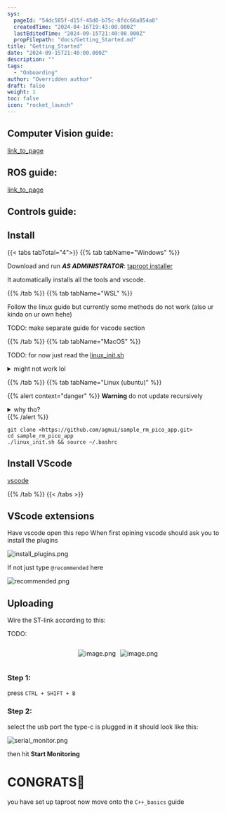 ```yaml
---
sys:
  pageId: "54dc585f-d15f-45d0-b75c-8fdc66a854a8"
  createdTime: "2024-04-16T19:43:00.000Z"
  lastEditedTime: "2024-09-15T21:40:00.000Z"
  propFilepath: "docs/Getting_Started.md"
title: "Getting_Started"
date: "2024-09-15T21:40:00.000Z"
description: ""
tags:
  - "Onboarding"
author: "Overridden author"
draft: false
weight: 1
toc: false
icon: "rocket_launch"
---
```


## Computer Vision guide:

[link_to_page](86d45bc0-388b-4d26-8848-44f255f73d0e)

## ROS guide:

[link_to_page](3c76c1de-ec8f-46d6-8b0a-294005edc2d5)

## Controls guide:

## Install

{{< tabs tabTotal="4">}}
{{% tab tabName="Windows" %}}

Download and run _**AS ADMINISTRATOR**_: [taproot installer](https://github.com/Thornbots/TeachingFreshies/releases/tag/1.0)

It automatically installs all the tools and vscode.

{{% /tab %}}
{{% tab tabName="WSL" %}}

Follow the linux guide but currently some methods do not work (also ur kinda on ur own hehe)

TODO: make separate guide for vscode section

{{% /tab %}}
{{% tab tabName="MacOS" %}}

TODO: for now just read the [linux_init.sh](https://github.com/agmui/sample_rm_pico_app/blob/main/linux_init.sh)

<details>
<summary>might not work lol</summary>

`brew install libusb pkg-config`

Next install: [vscode](https://code.visualstudio.com/Download)

</details>

{{% /tab %}}
{{% tab tabName="Linux (ubuntu)" %}}

{{% alert context="danger" %}}
**Warning** do not update recursively
<details>
<summary>why tho?</summary>
There are some submodules that may go on for a while (like tinyusb) and I highly
recommend you don't need to get them.
If you want to see what submodules I update just look in `linux_init.sh`
</details>
{{% /alert %}}

```shell
git clone <https://github.com/agmui/sample_rm_pico_app.git>
cd sample_rm_pico_app
./linux_init.sh && source ~/.bashrc
```

## Install VScode

[vscode](https://code.visualstudio.com/Download)

{{% /tab %}}
{{< /tabs >}}

## VScode extensions

Have vscode open this repo
When first opining vscode should ask you to install the plugins

![install_plugins.png](https://prod-files-secure.s3.us-west-2.amazonaws.com/d518164a-d88e-44d1-a4ee-3adb3bd8bce0/89bd30f0-1825-4e77-867b-0a41ce370880/install_plugins.png?X-Amz-Algorithm=AWS4-HMAC-SHA256&X-Amz-Content-Sha256=UNSIGNED-PAYLOAD&X-Amz-Credential=ASIAZI2LB466ZV2VJGT4%2F20250408%2Fus-west-2%2Fs3%2Faws4_request&X-Amz-Date=20250408T161013Z&X-Amz-Expires=3600&X-Amz-Security-Token=IQoJb3JpZ2luX2VjEAAaCXVzLXdlc3QtMiJHMEUCIB9G%2F5erabUFJQUit4kK1d8yoSa0jONK%2BJJut8VghxBUAiEAwwCExKsYO%2Bu7iEAlHqBKWJX0gOrwvnusrQbKZCmp%2FQwq%2FwMIeRAAGgw2Mzc0MjMxODM4MDUiDLK0wuXH0FZQB75pkCrcA4OrrZuwHHatRtDLuHn%2FITDNzToQZlJrJWbHM83TbZ6sMR62J4x51ZQif5pUJV9BHywBizcgkJLQdjbnoggOqRy2LDxrYNpxz0CXC3qfeC4OoT4uLxl6e5tdxBTz647kFCBGDyiavl0CwYisjdEiBiy2wIj%2BjCD92K3SkKSj8H70RPLlURcPP7gddjRbA0YWIxdGblb8fLCHkAKwKpCCuDiDA5AKesb3ZDUremNbYN1HpiCg5pB9OQK32HdCbgoX0k3VQMQqSOZxbsDj7y3UTcQ%2B8%2Bgl6bhgVy21T8e%2B2fUjtjirPeZ40hIFvspdc0qbq4yZk2bp1OMZyt7im13hTfDdEXb7s0FDiM5%2FI2ShZqT%2BIB01wih5QQEN7E3o367F%2FdQWlx9SrWWFirWsjEMRVgBxMBSDfNIAa2QhsYm6U80b1WXTZmAMw7O7GcKUYsj11FJ0ThTtCwQmOKcG2DcErTClqdr09jL%2BkxMiWoMTF7q3NN0CjsgmgSXzUeaMr2P8Opnk76Bw3WinNV4r47NN9xJPuFkURqvN7veJtqlk%2FKqG7jmdQPqNt7kMEPEec56OKg%2Bod6DqDcWjxfS17wjDZVRQ%2F4J9pGyCtkp%2FteWL3yoUmOzvN5TkvEH2Idw2MLiG1b8GOqUBjlgjC%2BoGKMNcLv2uXTuZ5ozxBI%2FIz9FnzwVe9CGyauHlK94UinK%2BalJinXipVd9UtiOhr7X8dGP8leopHGCwv%2FF0YUasJVRSkpAM8pI7ikp72ENtePvOfvsw4dAggIi1pBD2lsXaXXF2j1jdFnuYrE4nFxFmt7GmPWspVQXn6jCvQnS9Mqkw4b6bIaCg47xxVJ7GQDhKNUvH8MUmDCE2xtwyumr%2F&X-Amz-Signature=b63429571fef72c08c5137ef69ad125ba4798b7f25694dad56f5bbde4c933d7d&X-Amz-SignedHeaders=host&x-id=GetObject)

If not just type `@recommended` here  

![recommended.png](https://prod-files-secure.s3.us-west-2.amazonaws.com/d518164a-d88e-44d1-a4ee-3adb3bd8bce0/61e661e9-5d85-4dfc-be0d-8d2097a5e793/recommended.png?X-Amz-Algorithm=AWS4-HMAC-SHA256&X-Amz-Content-Sha256=UNSIGNED-PAYLOAD&X-Amz-Credential=ASIAZI2LB466ZV2VJGT4%2F20250408%2Fus-west-2%2Fs3%2Faws4_request&X-Amz-Date=20250408T161013Z&X-Amz-Expires=3600&X-Amz-Security-Token=IQoJb3JpZ2luX2VjEAAaCXVzLXdlc3QtMiJHMEUCIB9G%2F5erabUFJQUit4kK1d8yoSa0jONK%2BJJut8VghxBUAiEAwwCExKsYO%2Bu7iEAlHqBKWJX0gOrwvnusrQbKZCmp%2FQwq%2FwMIeRAAGgw2Mzc0MjMxODM4MDUiDLK0wuXH0FZQB75pkCrcA4OrrZuwHHatRtDLuHn%2FITDNzToQZlJrJWbHM83TbZ6sMR62J4x51ZQif5pUJV9BHywBizcgkJLQdjbnoggOqRy2LDxrYNpxz0CXC3qfeC4OoT4uLxl6e5tdxBTz647kFCBGDyiavl0CwYisjdEiBiy2wIj%2BjCD92K3SkKSj8H70RPLlURcPP7gddjRbA0YWIxdGblb8fLCHkAKwKpCCuDiDA5AKesb3ZDUremNbYN1HpiCg5pB9OQK32HdCbgoX0k3VQMQqSOZxbsDj7y3UTcQ%2B8%2Bgl6bhgVy21T8e%2B2fUjtjirPeZ40hIFvspdc0qbq4yZk2bp1OMZyt7im13hTfDdEXb7s0FDiM5%2FI2ShZqT%2BIB01wih5QQEN7E3o367F%2FdQWlx9SrWWFirWsjEMRVgBxMBSDfNIAa2QhsYm6U80b1WXTZmAMw7O7GcKUYsj11FJ0ThTtCwQmOKcG2DcErTClqdr09jL%2BkxMiWoMTF7q3NN0CjsgmgSXzUeaMr2P8Opnk76Bw3WinNV4r47NN9xJPuFkURqvN7veJtqlk%2FKqG7jmdQPqNt7kMEPEec56OKg%2Bod6DqDcWjxfS17wjDZVRQ%2F4J9pGyCtkp%2FteWL3yoUmOzvN5TkvEH2Idw2MLiG1b8GOqUBjlgjC%2BoGKMNcLv2uXTuZ5ozxBI%2FIz9FnzwVe9CGyauHlK94UinK%2BalJinXipVd9UtiOhr7X8dGP8leopHGCwv%2FF0YUasJVRSkpAM8pI7ikp72ENtePvOfvsw4dAggIi1pBD2lsXaXXF2j1jdFnuYrE4nFxFmt7GmPWspVQXn6jCvQnS9Mqkw4b6bIaCg47xxVJ7GQDhKNUvH8MUmDCE2xtwyumr%2F&X-Amz-Signature=c6ae4be03ebe9562a56d4603ee4de8aabe786abb51d849241f572064ec0f6c50&X-Amz-SignedHeaders=host&x-id=GetObject)

## Uploading

Wire the ST-link according to this:

TODO:

<div style="display: flex;flex-direction: row; column-gap:10px; max-width: 630px;justify-content: center;">
<div>

![image.png](https://prod-files-secure.s3.us-west-2.amazonaws.com/d518164a-d88e-44d1-a4ee-3adb3bd8bce0/210ecb78-1116-4d7b-b9b7-2292f66fa2c2/image.png?X-Amz-Algorithm=AWS4-HMAC-SHA256&X-Amz-Content-Sha256=UNSIGNED-PAYLOAD&X-Amz-Credential=ASIAZI2LB466TGHD47U6%2F20250408%2Fus-west-2%2Fs3%2Faws4_request&X-Amz-Date=20250408T161016Z&X-Amz-Expires=3600&X-Amz-Security-Token=IQoJb3JpZ2luX2VjEAAaCXVzLXdlc3QtMiJIMEYCIQCSGOVPOPNJWEMoQCtufI%2B3j6%2FeydOUiK3XqaTbNH3SzAIhAIGSP3oVZ02ft3TOHYVvvxsCZWzfC24tL1n8AezdaVKwKv8DCHkQABoMNjM3NDIzMTgzODA1Igyd6lgDpUljqxLAilkq3ANZowe1idc3sy79agnh3rWlXqUWZQCAVaV2YY1AFBeYTIe6YM8Y%2BTUHgI%2FXjT1CuEDTWaR7mvFOrP88GNRh5kmOy5%2BzKnEY22jnNGpOL7zJXBGe%2BdPANmU6rVwI0z8dDqXf38hBgRVSSHP%2BRLGhe0h4B6rE11c7FToj6BVUVcy1QdNqj9d3n3lTTCITO0ESRZ9GKInNQXcgyghmW4LZdkq67duLIX%2Fht%2Ber%2FnKkDqXdrwPyIHOAYK79eWQAuMD%2F943OAWQ%2Fjq8cEvF7jTASYK8D0nub69BUtpD6zQ53GFyGil8i8G%2FvxlwyDLhtDpH3TBCavcXbZUnCg9e9tJILrrMKwLxI0032Tyny3eR%2FWtio9542odQHkhfeDyICza81HG1yXZrqjHoZz8JH%2FcWD%2FqJOeTkLeN8KIlEkTBVZKw96kRKVeVFQ8FcKSSs5cylYjU7haOmqBY5XLnDsKB%2BoNWDc%2Fg4yVtj9MqBvX2ABEwG0KadJ2YCtSmh3u302ENBwWaOiM6r%2F0%2FW81eiHU1EtYMyfaZp4Thy4Bcv%2BMqBKVWk298PPN3N3AU2aYnK5kQq39GMTggGT2e0qV0zI5Pq5W3Va55Dbwti9A%2BbQnBR5ppvdxQEi%2Fw%2FkGqltPrStMjDShtW%2FBjqkAR4ujXqQcfvZwU5K%2Fs7AAdVxV0K3VOqmN6Umoswzq%2FSSoVblrM1MOfQ1iYb8maKIL37L66%2F5%2BLEqocI3SMJ5Wr17ykQ1sXS8t3TpSAjvIr5wLLXepr2HI8izXouModSSIc7TvPazYjBZPTM5zaVfoH5J6rgpPC9QnSyXyUv%2FBys4qeUiR%2BMEZmErAyNSoq0X7lFi8YpmLlArdZ8tYN%2FjGGC4%2F4a5&X-Amz-Signature=f3c2f212f4b98f509651dbd4919b2541eee70096acb181980759875a44630f4a&X-Amz-SignedHeaders=host&x-id=GetObject)

</div>
<div>

![image.png](https://prod-files-secure.s3.us-west-2.amazonaws.com/d518164a-d88e-44d1-a4ee-3adb3bd8bce0/33a0fd0f-8ca6-4a86-8e09-26e95ded1fff/image.png?X-Amz-Algorithm=AWS4-HMAC-SHA256&X-Amz-Content-Sha256=UNSIGNED-PAYLOAD&X-Amz-Credential=ASIAZI2LB466WCUIRLXS%2F20250408%2Fus-west-2%2Fs3%2Faws4_request&X-Amz-Date=20250408T161016Z&X-Amz-Expires=3600&X-Amz-Security-Token=IQoJb3JpZ2luX2VjEAAaCXVzLXdlc3QtMiJGMEQCIBIJPjE0u%2BdAsdGexd3VNuwkv2bkYj78SG%2B7jnbKuW5%2BAiAGEbOFE%2BILAl4A6AhwM08BG7DAtPgXyl4euMM2XSNbLyr%2FAwh5EAAaDDYzNzQyMzE4MzgwNSIM3lCWiE67P%2FivZ7xgKtwDKuTKP0u%2FBaMQB8d3%2B0XaFgGmm5q%2BUMT2IjRa8%2B0aAr6lmtqayvUaGNx87PGb18gxxxGKnEDvZxAVlK09KvX%2BMEpc9P269RaLSgDt4d1bH9z9PXT5sbfjpHH95DdGRdo0eb19LAZuSgfja5TL8c2wwc6aJO%2Bobzz7VcKdP3Yl0Hq7%2F3P9dc2Inl%2FQRq7X243YRWUUMBfgyf7EBI3CI%2BGJRrEYAEw8AiwC74gbz7OblgJAKXp3Mx8TsMZae%2FmDeWmNnj5l%2FhawWM4c9pCRUD5esHHETc04BAI2JbO9CQKJfdg4oi7rOd32%2FTOtbS%2Fy6rUeCZggiAoyDcyKLSnnVx3CfuoQoEpEzWj5voKML8gSHksthRyhQXYVN%2Fj5xIQVX0i1A38y4vsWVvOGlEyRcqTkqi2ZZ9YkGGLCBMin1gDmhe%2BCWfV9mpGthmIS9IgpjbO%2BeyEeI5dPlV2rS0ckKh9wdbxIvhQkJTDUDrAe32Wl%2BoDYGIx2J9V6Xwcgzri%2B3GYw8RWXFxWh2RSQ4fmjNS%2Fw%2Bk37yWcIOITecirmODSA3Cp57p17fNkQ3iskkaFW0NDTl%2Fp7VCGE2r9e3Gd4GstjjZeiM3pP1uE9h5vO7loNyEcQAuWHDrWQffUlajEwg4fVvwY6pgFC4nCaIAQkFbZaLACaccr3ZgdC1BqKm6HfkwKm%2BMKRFeEz5QkyTJa6RaRds9R6nzJ%2FESjYKYugyhAHSgRGdXgE77rcXXB3IW0oDq%2BQ5PF4ipDrDpfWaeAtaVCX8dpg0JU39hJw%2BMHk4y1anUgH3zlujRWEBqLQd6Cx9I2BstMz%2FrR9Ivq3S%2BruLGztGPtIQNW3zMWSS2Lx41G0pr%2FScU1BwPY5mWzo&X-Amz-Signature=a504b0c6a8d3bbf0995d6294709600bc3e466e3aed9273b708746eaa10b17f46&X-Amz-SignedHeaders=host&x-id=GetObject)

</div>
</div>

### Step 1:

press `CTRL + SHIFT + B`

### Step 2:

select the usb port the type-c is plugged in it should look like this:

![serial_monitor.png](https://prod-files-secure.s3.us-west-2.amazonaws.com/d518164a-d88e-44d1-a4ee-3adb3bd8bce0/f03f4774-05d4-4393-b6a0-d5efb6d315ab/serial_monitor.png?X-Amz-Algorithm=AWS4-HMAC-SHA256&X-Amz-Content-Sha256=UNSIGNED-PAYLOAD&X-Amz-Credential=ASIAZI2LB466ZV2VJGT4%2F20250408%2Fus-west-2%2Fs3%2Faws4_request&X-Amz-Date=20250408T161013Z&X-Amz-Expires=3600&X-Amz-Security-Token=IQoJb3JpZ2luX2VjEAAaCXVzLXdlc3QtMiJHMEUCIB9G%2F5erabUFJQUit4kK1d8yoSa0jONK%2BJJut8VghxBUAiEAwwCExKsYO%2Bu7iEAlHqBKWJX0gOrwvnusrQbKZCmp%2FQwq%2FwMIeRAAGgw2Mzc0MjMxODM4MDUiDLK0wuXH0FZQB75pkCrcA4OrrZuwHHatRtDLuHn%2FITDNzToQZlJrJWbHM83TbZ6sMR62J4x51ZQif5pUJV9BHywBizcgkJLQdjbnoggOqRy2LDxrYNpxz0CXC3qfeC4OoT4uLxl6e5tdxBTz647kFCBGDyiavl0CwYisjdEiBiy2wIj%2BjCD92K3SkKSj8H70RPLlURcPP7gddjRbA0YWIxdGblb8fLCHkAKwKpCCuDiDA5AKesb3ZDUremNbYN1HpiCg5pB9OQK32HdCbgoX0k3VQMQqSOZxbsDj7y3UTcQ%2B8%2Bgl6bhgVy21T8e%2B2fUjtjirPeZ40hIFvspdc0qbq4yZk2bp1OMZyt7im13hTfDdEXb7s0FDiM5%2FI2ShZqT%2BIB01wih5QQEN7E3o367F%2FdQWlx9SrWWFirWsjEMRVgBxMBSDfNIAa2QhsYm6U80b1WXTZmAMw7O7GcKUYsj11FJ0ThTtCwQmOKcG2DcErTClqdr09jL%2BkxMiWoMTF7q3NN0CjsgmgSXzUeaMr2P8Opnk76Bw3WinNV4r47NN9xJPuFkURqvN7veJtqlk%2FKqG7jmdQPqNt7kMEPEec56OKg%2Bod6DqDcWjxfS17wjDZVRQ%2F4J9pGyCtkp%2FteWL3yoUmOzvN5TkvEH2Idw2MLiG1b8GOqUBjlgjC%2BoGKMNcLv2uXTuZ5ozxBI%2FIz9FnzwVe9CGyauHlK94UinK%2BalJinXipVd9UtiOhr7X8dGP8leopHGCwv%2FF0YUasJVRSkpAM8pI7ikp72ENtePvOfvsw4dAggIi1pBD2lsXaXXF2j1jdFnuYrE4nFxFmt7GmPWspVQXn6jCvQnS9Mqkw4b6bIaCg47xxVJ7GQDhKNUvH8MUmDCE2xtwyumr%2F&X-Amz-Signature=34cd28dc02617f9d26756b54105c08e2dc93ebbac11fca803b260dbed064b64a&X-Amz-SignedHeaders=host&x-id=GetObject)

then hit **Start Monitoring**

# CONGRATS🎉

you have set up taproot now move onto the `C++_basics` guide
